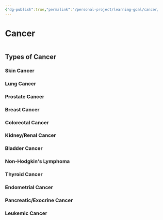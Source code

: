 ```yaml
---
{"dg-publish":true,"permalink":"/personal-project/learning-goal/cancer/","dgHomeLink":true,"dgPassFrontmatter":true}
---
```


# Cancer
```toc

```

## Types of Cancer

### Skin Cancer

### Lung Cancer

### Prostate Cancer

### Breast Cancer


### Colorectal Cancer


### Kidney/Renal Cancer

### Bladder Cancer

### Non-Hodgkin's Lymphoma

### Thyroid Cancer

### Endometrial Cancer


### Pancreatic/Exocrine Cancer

### Leukemic Cancer




